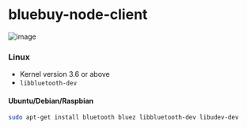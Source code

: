 # bluebuy-node-client
![image](https://cloud.githubusercontent.com/assets/1736570/12698258/7bba3f70-c798-11e5-9b4f-35c71b4c6868.png)


### Linux

 * Kernel version 3.6 or above
 * ```libbluetooth-dev```

#### Ubuntu/Debian/Raspbian

```sh
sudo apt-get install bluetooth bluez libbluetooth-dev libudev-dev
```
